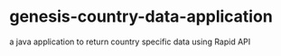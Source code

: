 # genesis-country-data-application
a java application to return country specific data using Rapid API
